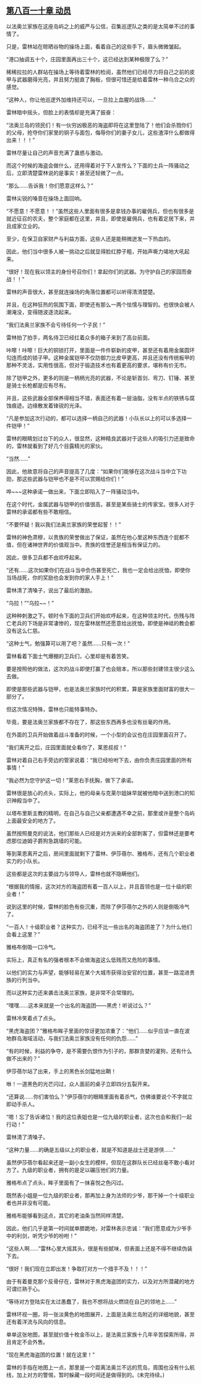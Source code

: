 ## [第八百一十章 动员](https://www.xxbiquge.com/11_11222/9011953.html)


  以法奥兰家族在这座岛屿之上的威严与公信，召集巡逻队之类的是太简单不过的事情了。

  只是，雷林站在晾晒谷物的操场上面，看着自己的这些手下，眉头微微皱起。

  “港口抽调五十个，庄园里面再出三十个，这已经达到某种极限了么？”

  稀稀拉拉的人群站在操场上等待着雷林的检阅，虽然他们已经尽力将自己之前的皮甲与武器磨得光亮，并且努力挺直了胸板，但很可惜还是给着雷林一种乌合之众的感觉。

  “这种人，你让他巡逻外加维持还可以，一旦拉上血腥的战场……”

  雷林暗中摇头，但脸上的表情却是充满了振奋：

  “法奥兰岛的领民们！有一伙穷凶极恶的海盗即将在这里登陆了！他们会杀戮你们的父母，抢夺你们家里的铜子与面包，侮辱你们的妻子女儿，这些渣滓什么都做得出来！！！”

  雷林尽量让自己的声音充满了蛊惑与激动。

  而这个时候的海盗会做什么，还用得着对于下人宣传么？下面的士兵一阵骚动之后，立即清楚雷林说的是事实！甚至还轻微了一点。

  “那么……告诉我！你们愿意这样么？”

  雷林尖锐的嗓音在操场上面回响。

  “不愿意！不愿意！！”虽然这些人里面有很多是拿钱办事的雇佣兵，但也有很多是就近征召的农夫，整个家庭都在这里，并且，即使是雇佣兵，也有着定居下来，并且成家立业的。

  至少，在保卫自家财产与利益方面，这些人还是能稍微迸发一下热血的。

  因此，他们当中很多人被一挑动之后就显得脸红脖子粗，开始声嘶力竭地大吼起来。

  “很好！现在我以领主的身份号召你们！拿起你们的武器。为守护自己的家园而奋战！！”

  雷林的声音很大，甚至就连操场的角落位置都可以听得清清楚楚。

  并且，在这种狂热的氛围下面，即使还有那么一两个怯懦与理智的。也很快会被人潮淹没，变得随波逐流起来。

  “我们法奥兰家族不会亏待任何一个子民！”

  雷林拍了拍手，两名侍卫已经扛着众多的箱子来到了高台前面。

  咔嚓！咔嚓！巨大的铜锁打开，里面是一件件崭新的皮甲，甚至还有着用金属圆环勾连而成的锁子甲。这种金属铠甲不仅防御力比皮甲更高，并且还没有传统板甲的那种不灵活，实用性很高，但对于锻造技术也有着更高的要求，堪称有价无市。

  除了铠甲之外，更多的则是一柄柄光亮的武器，不论是斩首剑、弯刀、钉锤、甚至是骑士长枪都是应有尽有。

  并且，这些武器全部保养得相当不错，表面还有着一层油脂，没有半点的铁锈与腐蚀痕迹。边缘散发着锋锐的光泽。

  “凡是参加这次行动的，都可以选择一柄自己的武器！小队长以上的可以多选择一件铠甲！”

  雷林的眼睛划过台下的众人，很显然，这种精良武器对于这些人的吸引力还是致命的，雷林就看到了好几个目露精光的家伙。

  “当然……”

  因此，他故意将自己的声音提高了几度：“如果你们能够在这次战斗当中立下功勋，那这些武器与铠甲也不是不可以赏赐给你们！”

  哗~~~这种承诺一做出来，下面立即陷入了一阵骚动当中。

  在这个时代，金属武器与铠甲的价值很高，甚至是某些骑士的传家宝。很多人对于雷林的承诺都有些不敢相信。

  “不要怀疑！我以我们法奥兰家族的荣誉起誓！！”

  雷林的神色肃穆，以贵族的荣誉做出了保证，虽然在他心里这种东西连个屁都不值，但在诸神世界的价值观当中。贵族的信誉还是相当有保证力的。

  因此，很多卫兵都不由欢呼起来。

  “还有……这次如果你们在战斗当中负伤甚至死亡，我也一定会给出抚恤，即使你当场战死，你的奖励也会发到你的家人手上！”

  雷林清了清嗓子，说出了最后的激励。

  “乌拉！”“乌拉~~！”

  这种种刺激之下。顿时令下面的卫兵们开始欢呼起来，在这种领主时代，伤残与阵亡老兵的下场是非常凄惨的，现在雷林居然还愿意给出抚恤，即使是神祗的教会都没有这么仁慈。

  “这种士气，勉强算可以用了吧？虽然……只有一次！”

  雷林看着下面士气爆棚的卫兵们，心里却是有着苦笑。

  要是按照他的做法，这次的战斗即使打赢了也会赔本，所以那些封建领主很少这么去做。

  即使是那些武器与铠甲，也是法奥兰家族时代的积累，算是家族里面财富的很大一部分了。

  但这次情况特殊，雷林也只能特事特办。

  毕竟，要是法奥兰家族都不存在了，那这些东西再多也没有丝毫的作用。

  在外面的卫兵开始做着战斗准备的时候，一个小型的会议也在庄园里面召开了。

  “我们离开之后，庄园里面就全看你了，莱恩叔叔！”

  雷林对着自己右手旁边的管家说着：“我已经吩咐下去，由你负责庄园里面的所有事情！”

  “我必然为您守护这一切！”莱恩右手抚胸，做下了承诺。

  雷林很是放心的点头，实际上，他的母亲与克莱尔姐妹早就被他暗中送到港口的知识神殿当中了。

  以塔布里斯主教的精明，在自己与自己父亲都遭遇不幸之前，那里或许是整个岛屿上面最安全的地方了。

  虽然按照曼克的说法，他们那些人已经是对方派来的全部刺客了，但雷林还是要考虑那位迪姆子爵狗急跳墙的可能。

  等到莱恩离开之后，房间里面就剩下了雷林、伊莎蓓尔、雅格布，还有几个职业者实力的小队长。

  这些都是这次的主要战力与领导人，雷林也就不隐瞒他们。

  “根据我的情报，这次对方的海盗团有着一百人以上，并且首领也是一位十级的职业者！”

  说到这里的时候，雷林的脸色有些沉重，而除了伊莎蓓尔之外的人则是倒吸冷气了。

  “一百人！十级职业者？这种实力，已经不比一些出名的海盗团差了？为什么他们会看上这里？”

  雅格布倒吸一口冷气。

  实际上，真正有名的强者根本不会做海盗这么低贱而又危险的事情。

  以他们的实力与声望，能够轻易在某个大城市获得治安官的位置，甚至一路混进贵族的行列当中。

  而以这种实力还来袭击法奥兰家族，是非常不合常理的。

  “嘿嘿……这本来就是一个出名的海盗团——黑虎！听说过么？”

  雷林冷笑着点了点头。

  “黑虎海盗团？”雅格布眸子里面的惊讶更加浓重了：“他们……似乎应该一直在波地群岛海域活动，与我们法奥兰家族没有任何的仇怨……”

  “有的时候，利益的争夺，是不需要仇恨作为引子的，那群贪婪的灌狗，还有什么做不出来的？”

  伊莎蓓尔站了出来，手上的黑色长剑猛地出鞘！

  咻！一道黑色的光芒闪过，众人面前的桌子立即四分五裂开来。

  “还算说……你们害怕么？”伊莎蓓尔的眼睛里面有着杀气，仿佛谁要说个不字就立即动手杀人。

  “嗯！忘了告诉诸位！我的这位表姐也是一位九级的职业者，这次也会和我们一起行动！”

  雷林清了清嗓子。

  “这种力量……的确是五级以上的职业者，就是不知道是战士还是游侠……”

  虽然伊莎蓓尔看起来还是一副小女生的模样，但现在这群队长已经丝毫不敢小看对方了。九级的职业者，拥有的是足以碾压他们的力量。

  雅格布点了点头，眸子里面有了一抹喜悦之色闪过。

  既然表小姐是一位九级的职业者，那再加上身为法师的少爷，那干掉一个十级职业者也并非没有可能。

  雅格布能够看到这点，其它的老油条当然同样清楚。

  因此，他们几乎是第一时间就单膝跪地，对雷林表示忠诚：“我们愿意成为少爷手中的利剑，听凭少爷的吩咐！”

  “这些人啊……”雷林心里大摇其头，很是有些腻味，但表面上还是不得不继续伪装下去。

  “很好！我们现在立即出发！争取打对方一个措手不及！！！”

  由于有着曼克那个反骨仔在，雷林对于黑虎海盗团的实力，以及对方所潜藏的地方可谓烂熟于心。

  “等待对方登陆实在太过愚蠢了，我也不想将战火燃烧在自己的领地上……”

  雷林环视一圈，将一张淡黄色的地图展开，上面是法奥兰岛附近的详细地貌，甚至还有着洋流与风向的信息。

  单单这张地图，甚至就价值十枚金币以上，是法奥兰家族十几年辛苦探索所得，并且肯定不会外售。

  “现在黑虎海盗团的位置！就在这里！”

  雷林的手指在地图上一点，那里是一个距离法奥兰不远的荒岛，周围也没有什么航线，加上对方的警惕，暂时躲藏一段时间还是做得到的。(未完待续。)
